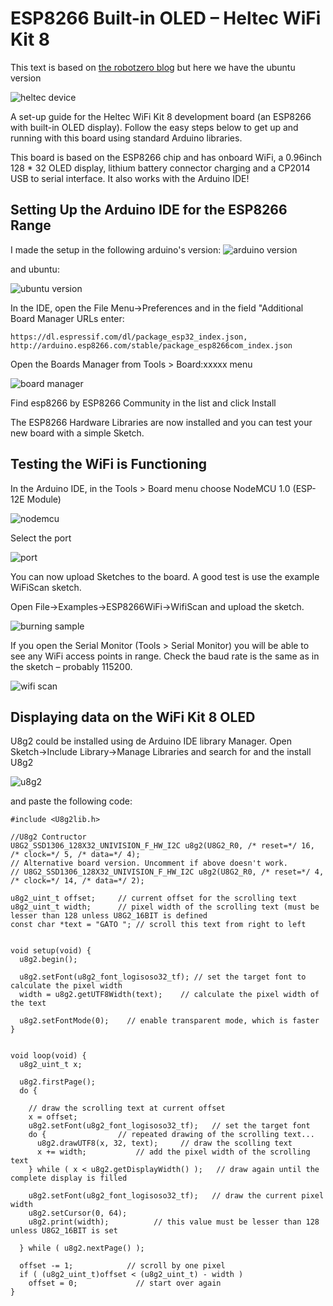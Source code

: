 # ESP8266 Built-in OLED – Heltec WiFi Kit 8

This text is based on [the robotzero blog](https://robotzero.one/heltec-wifi-kit-8/) but here we have the ubuntu version

![heltec device](https://github.com/pastaCLS/heltec/blob/master/images/heltec-device.jpg?raw=true)

A  set-up guide for the Heltec WiFi Kit 8 development board (an ESP8266 with built-in OLED display).
Follow the easy steps below to get up and running with this board using standard Arduino libraries.

This board is based on the ESP8266 chip and has onboard WiFi,  a 0.96inch 128 * 32 OLED display, lithium battery connector charging and a CP2014 USB to serial interface. It also works with the Arduino IDE!

## Setting Up the Arduino IDE for the ESP8266 Range

I made the setup in the following arduino's version:
![arduino version](https://github.com/pastaCLS/heltec/blob/master/images/version-arduino.jpg?raw=true)

and ubuntu:

![ubuntu version](https://github.com/pastaCLS/heltec/blob/master/images/version-ubuntu.jpg?raw=true)

In the IDE, open the File Menu->Preferences and in the field "Additional Board Manager URLs enter:

```
https://dl.espressif.com/dl/package_esp32_index.json, http://arduino.esp8266.com/stable/package_esp8266com_index.json
```
Open the Boards Manager from Tools > Board:xxxxx menu

![board manager](https://github.com/pastaCLS/heltec/blob/master/images/board-manager.png?raw=true)

Find esp8266 by ESP8266 Community in the list and click Install

The ESP8266 Hardware Libraries are now installed and you can test your new board with a simple Sketch.

## Testing the WiFi is Functioning

In the Arduino IDE, in the Tools > Board menu choose NodeMCU 1.0 (ESP-12E Module)

![nodemcu](https://github.com/pastaCLS/heltec/blob/master/images/nodemcu.png?raw=true)

Select the port

![port](https://github.com/pastaCLS/heltec/blob/master/images/port.png?raw=true)

You can now upload Sketches to the board. A good test is use the example WiFiScan sketch.

Open File->Examples->ESP8266WiFi->WifiScan and upload the sketch.

![burning sample](https://github.com/pastaCLS/heltec/blob/master/images/burning-sample.png?raw=true)

If you open the Serial Monitor (Tools > Serial Monitor) you will be able to see any WiFi access points in range. Check the baud rate is the same as in the sketch – probably 115200.

![wifi scan](https://github.com/pastaCLS/heltec/blob/master/images/wifiscan.png?raw=true)

## Displaying data on the WiFi Kit 8 OLED
U8g2 could be installed using de Arduino IDE library Manager. Open Sketch->Include Library->Manage Libraries and search for and the install U8g2

![u8g2](https://github.com/pastaCLS/heltec/blob/master/images/u8g2.png?raw=true)

and paste the following code:

```arduino
#include <U8g2lib.h>

//U8g2 Contructor
U8G2_SSD1306_128X32_UNIVISION_F_HW_I2C u8g2(U8G2_R0, /* reset=*/ 16, /* clock=*/ 5, /* data=*/ 4);
// Alternative board version. Uncomment if above doesn't work.
// U8G2_SSD1306_128X32_UNIVISION_F_HW_I2C u8g2(U8G2_R0, /* reset=*/ 4, /* clock=*/ 14, /* data=*/ 2);

u8g2_uint_t offset;     // current offset for the scrolling text
u8g2_uint_t width;      // pixel width of the scrolling text (must be lesser than 128 unless U8G2_16BIT is defined
const char *text = "GATO "; // scroll this text from right to left


void setup(void) {
  u8g2.begin();

  u8g2.setFont(u8g2_font_logisoso32_tf); // set the target font to calculate the pixel width
  width = u8g2.getUTF8Width(text);    // calculate the pixel width of the text

  u8g2.setFontMode(0);    // enable transparent mode, which is faster
}


void loop(void) {
  u8g2_uint_t x;

  u8g2.firstPage();
  do {

    // draw the scrolling text at current offset
    x = offset;
    u8g2.setFont(u8g2_font_logisoso32_tf);   // set the target font
    do {                // repeated drawing of the scrolling text...
      u8g2.drawUTF8(x, 32, text);     // draw the scolling text
      x += width;           // add the pixel width of the scrolling text
    } while ( x < u8g2.getDisplayWidth() );   // draw again until the complete display is filled

    u8g2.setFont(u8g2_font_logisoso32_tf);   // draw the current pixel width
    u8g2.setCursor(0, 64);
    u8g2.print(width);          // this value must be lesser than 128 unless U8G2_16BIT is set

  } while ( u8g2.nextPage() );

  offset -= 1;            // scroll by one pixel
  if ( (u8g2_uint_t)offset < (u8g2_uint_t) - width )
    offset = 0;             // start over again
}

```

